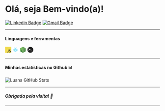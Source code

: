 # Olá, seja Bem-vindo(a)!

[![Linkedin Badge](https://img.shields.io/badge/-LinkedIn-blue?style=flat-square&logo=Linkedin&logoColor=white&link=https://www.linkedin.com/in/luanaaredes/)](https://www.linkedin.com/in/luanaaredes/)
[![Gmail Badge](https://img.shields.io/badge/-Gmail-c14438?style=flat-square&logo=Gmail&logoColor=white&link=mailto:luanaaredes@gmail.com)](mailto:luanaaredes@gmail.com)

----

#### Linguagens e ferramentas

<code><img height="20" src="https://raw.githubusercontent.com/github/explore/80688e429a7d4ef2fca1e82350fe8e3517d3494d/topics/javascript/javascript.png"></code>
<code><img height="20" src="https://raw.githubusercontent.com/github/explore/80688e429a7d4ef2fca1e82350fe8e3517d3494d/topics/react/react.png"></code>
<code><img height="20" src="https://raw.githubusercontent.com/github/explore/80688e429a7d4ef2fca1e82350fe8e3517d3494d/topics/nodejs/nodejs.png"></code>
<code><img height="20" src="https://raw.githubusercontent.com/github/explore/80688e429a7d4ef2fca1e82350fe8e3517d3494d/topics/terminal/terminal.png"></code>

----

#### Minhas estatísticas no Github 📊 
   
![Luana GitHub Stats](https://github-readme-stats.vercel.app/api?username=luana-aredes&show_icons=true)

----

##### Obrigada pela visita! 👋 

----

